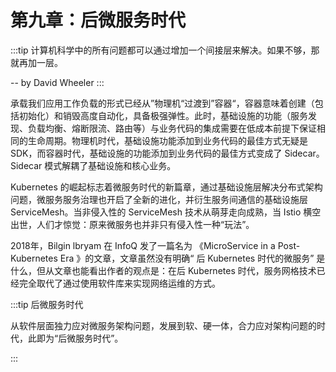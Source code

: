 # 第九章：后微服务时代

:::tip <a/>
计算机科学中的所有问题都可以通过增加一个间接层来解决。如果不够，那就再加一层。

-- by David Wheeler
:::

承载我们应用工作负载的形式已经从”物理机“过渡到”容器“，容器意味着创建（包括初始化）和销毁高度自动化，具备极强弹性。此时，基础设施的功能（服务发现、负载均衡、熔断限流、路由等）与业务代码的集成需要在低成本前提下保证相同的生命周期。物理机时代，基础设施功能添加到业务代码的最佳方式无疑是 SDK，而容器时代，基础设施的功能添加到业务代码的最佳方式变成了 Sidecar。Sidecar 模式解耦了基础设施和核心业务。

Kubernetes 的崛起标志着微服务时代的新篇章，通过基础设施层解决分布式架构问题，微服务服务治理也开启了全新的进化，并衍生服务间通信的基础设施层 ServiceMesh。当非侵入性的 ServiceMesh 技术从萌芽走向成熟，当 Istio 横空出世，人们才惊觉：原来微服务也并非只有侵入性一种“玩法”。

2018年，Bilgin lbryam 在 InfoQ 发了一篇名为 《MicroService in a Post-Kubernetes Era 》的文章，文章虽然没有明确“ 后 Kubernetes 时代的微服务” 是什么，但从文章也能看出作者的观点是：在后 Kubernetes 时代，服务网格技术已经完全取代了通过使用软件库来实现网络运维的方式。

:::tip 后微服务时代

从软件层面独力应对微服务架构问题，发展到软、硬一体，合力应对架构问题的时代，此即为“后微服务时代”。

:::